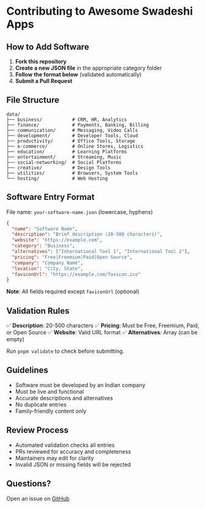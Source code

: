 # Contributing to Awesome Swadeshi Apps

## How to Add Software

1. **Fork this repository**
2. **Create a new JSON file** in the appropriate category folder
3. **Follow the format below** (validated automatically)
4. **Submit a Pull Request**

## File Structure

```
data/
├── business/           # CRM, HR, Analytics
├── finance/            # Payments, Banking, Billing
├── communication/      # Messaging, Video Calls
├── development/        # Developer Tools, Cloud
├── productivity/       # Office Tools, Storage
├── e-commerce/         # Online Stores, Logistics
├── education/          # Learning Platforms
├── entertainment/      # Streaming, Music
├── social-networking/  # Social Platforms
├── creative/           # Design Tools
├── utilities/          # Browsers, System Tools
└── hosting/            # Web Hosting
```

## Software Entry Format

File name: `your-software-name.json` (lowercase, hyphens)

```json
{
  "name": "Software Name",
  "description": "Brief description (20-500 characters)",
  "website": "https://example.com",
  "category": "Business",
  "alternatives": ["International Tool 1", "International Tool 2"],
  "pricing": "Free|Freemium|Paid|Open Source",
  "company": "Company Name",
  "location": "City, State",
  "faviconUrl": "https://example.com/favicon.ico"
}
```

**Note**: All fields required except `faviconUrl` (optional)

## Validation Rules

✅ **Description**: 20-500 characters
✅ **Pricing**: Must be Free, Freemium, Paid, or Open Source
✅ **Website**: Valid URL format
✅ **Alternatives**: Array (can be empty)

Run `pnpm validate` to check before submitting.

## Guidelines

- Software must be developed by an Indian company
- Must be live and functional
- Accurate descriptions and alternatives
- No duplicate entries
- Family-friendly content only

## Review Process

- Automated validation checks all entries
- PRs reviewed for accuracy and completeness
- Maintainers may edit for clarity
- Invalid JSON or missing fields will be rejected

## Questions?

Open an issue on [GitHub](https://github.com/ssv445/awesome-swadeshi-softwares/issues)
